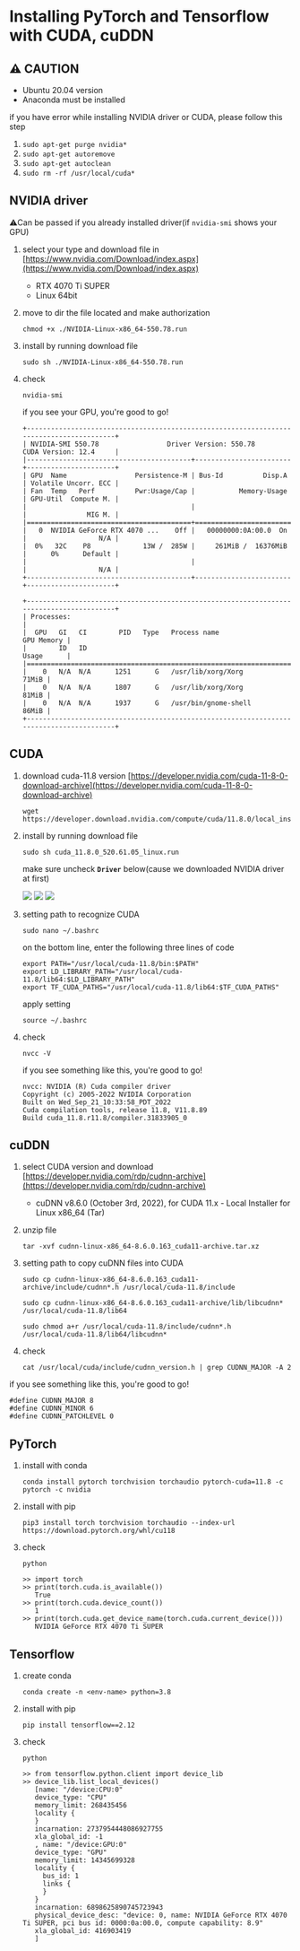 # Installing PyTorch and Tensorflow with CUDA, cuDDN

## ⚠️ CAUTION
- Ubuntu 20.04 version
- Anaconda must be installed

if you have error while installing NVIDIA driver or CUDA, please follow this step
1. ```sudo apt-get purge nvidia*```
2. ```sudo apt-get autoremove```
3. ```sudo apt-get autoclean```
4. ```sudo rm -rf /usr/local/cuda*```

## NVIDIA driver
⚠️Can be passed if you already installed driver(if ```nvidia-smi``` shows your GPU)

1. select your type and download file in [https://www.nvidia.com/Download/index.aspx](https://www.nvidia.com/Download/index.aspx)
   - RTX 4070 Ti SUPER
   - Linux 64bit

2. move to dir the file located and make authorization
   ```shell
   chmod +x ./NVIDIA-Linux-x86_64-550.78.run
   ```

3. install by running download file
   ```shell
   sudo sh ./NVIDIA-Linux-x86_64-550.78.run
   ```

4. check
   ```
   nvidia-smi
   ```

   if you see your GPU, you're good to go!
   ```
   +-----------------------------------------------------------------------------------------+
   | NVIDIA-SMI 550.78                 Driver Version: 550.78         CUDA Version: 12.4     |
   |-----------------------------------------+------------------------+----------------------+
   | GPU  Name                 Persistence-M | Bus-Id          Disp.A | Volatile Uncorr. ECC |
   | Fan  Temp   Perf          Pwr:Usage/Cap |           Memory-Usage | GPU-Util  Compute M. |
   |                                         |                        |               MIG M. |
   |=========================================+========================+======================|
   |   0  NVIDIA GeForce RTX 4070 ...    Off |   00000000:0A:00.0  On |                  N/A |
   |  0%   32C    P8             13W /  285W |     261MiB /  16376MiB |      0%      Default |
   |                                         |                        |                  N/A |
   +-----------------------------------------+------------------------+----------------------+
                                                                                            
   +-----------------------------------------------------------------------------------------+
   | Processes:                                                                              |
   |  GPU   GI   CI        PID   Type   Process name                              GPU Memory |
   |        ID   ID                                                               Usage      |
   |=========================================================================================|
   |    0   N/A  N/A      1251      G   /usr/lib/xorg/Xorg                             71MiB |
   |    0   N/A  N/A      1807      G   /usr/lib/xorg/Xorg                             81MiB |
   |    0   N/A  N/A      1937      G   /usr/bin/gnome-shell                           86MiB |
   +-----------------------------------------------------------------------------------------+
   ```

## CUDA
1. download cuda-11.8 version [https://developer.nvidia.com/cuda-11-8-0-download-archive](https://developer.nvidia.com/cuda-11-8-0-download-archive)
   ```shell
   wget https://developer.download.nvidia.com/compute/cuda/11.8.0/local_installers/cuda_11.8.0_520.61.05_linux.run
   ```

2. install by running download file
   ```shell
   sudo sh cuda_11.8.0_520.61.05_linux.run
   ```
   
   make sure uncheck **```Driver```** below(cause we downloaded NVIDIA driver at first)
   
   ![](../asset/linux/setting-gpu-environment-1.png)
   ![](../asset/linux/setting-gpu-environment-2.png)
   ![](../asset/linux/setting-gpu-environment-3.png)

3. setting path to recognize CUDA
   ```shell
   sudo nano ~/.bashrc
   ```
   
   on the bottom line, enter the following three lines of code
   
   ```shell
   export PATH="/usr/local/cuda-11.8/bin:$PATH"
   export LD_LIBRARY_PATH="/usr/local/cuda-11.8/lib64:$LD_LIBRARY_PATH"
   export TF_CUDA_PATHS="/usr/local/cuda-11.8/lib64:$TF_CUDA_PATHS"
   ```
   
   apply setting
   ```shell
   source ~/.bashrc
   ```

4. check
   ```shell
   nvcc -V
   ```

   if you see something like this, you're good to go!
   ```
   nvcc: NVIDIA (R) Cuda compiler driver
   Copyright (c) 2005-2022 NVIDIA Corporation
   Built on Wed_Sep_21_10:33:58_PDT_2022
   Cuda compilation tools, release 11.8, V11.8.89
   Build cuda_11.8.r11.8/compiler.31833905_0
   ```

## cuDDN
1. select CUDA version and download [https://developer.nvidia.com/rdp/cudnn-archive](https://developer.nvidia.com/rdp/cudnn-archive)
   - cuDNN v8.6.0   (October 3rd, 2022), for CUDA 11.x - Local Installer for Linux x86_64 (Tar)

3. unzip file
   ```shell
   tar -xvf cudnn-linux-x86_64-8.6.0.163_cuda11-archive.tar.xz
   ```

4. setting path to copy cuDNN files into CUDA
   ```shell
   sudo cp cudnn-linux-x86_64-8.6.0.163_cuda11-archive/include/cudnn*.h /usr/local/cuda-11.8/include
   ```
   
   ```shell
   sudo cp cudnn-linux-x86_64-8.6.0.163_cuda11-archive/lib/libcudnn* /usr/local/cuda-11.8/lib64
   ```
   
   ```shell
   sudo chmod a+r /usr/local/cuda-11.8/include/cudnn*.h /usr/local/cuda-11.8/lib64/libcudnn*
   ```

5. check
   ```shell
   cat /usr/local/cuda/include/cudnn_version.h | grep CUDNN_MAJOR -A 2
   ```

if you see something like this, you're good to go!
```shell
#define CUDNN_MAJOR 8
#define CUDNN_MINOR 6
#define CUDNN_PATCHLEVEL 0
```

## PyTorch
1. install with conda
   ```shell
   conda install pytorch torchvision torchaudio pytorch-cuda=11.8 -c pytorch -c nvidia
   ```
2. install with pip
   ```shell
   pip3 install torch torchvision torchaudio --index-url https://download.pytorch.org/whl/cu118
   ```
   
3. check
   ```shell
   python
   
   >> import torch
   >> print(torch.cuda.is_available())
      True
   >> print(torch.cuda.device_count())
      1
   >> print(torch.cuda.get_device_name(torch.cuda.current_device()))
      NVIDIA GeForce RTX 4070 Ti SUPER
   ```

## Tensorflow
1. create conda
   ```shell
   conda create -n <env-name> python=3.8
   ```
   
2. install with pip
   ```shell
   pip install tensorflow==2.12
   ```

3. check
   ```shell
   python

   >> from tensorflow.python.client import device_lib
   >> device_lib.list_local_devices()
      [name: "/device:CPU:0"
      device_type: "CPU"
      memory_limit: 268435456
      locality {
      }
      incarnation: 2737954448086927755
      xla_global_id: -1
      , name: "/device:GPU:0"
      device_type: "GPU"
      memory_limit: 14345699328
      locality {
        bus_id: 1
        links {
        }
      }
      incarnation: 6898625890745723943
      physical_device_desc: "device: 0, name: NVIDIA GeForce RTX 4070 Ti SUPER, pci bus id: 0000:0a:00.0, compute capability: 8.9"
      xla_global_id: 416903419
      ]
   ```
   
